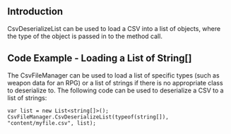 ## Introduction

CsvDeserializeList can be used to load a CSV into a list of objects, where the type of the object is passed in to the method call.

## Code Example - Loading a List of String\[\]

The CsvFileManager can be used to load a list of specific types (such as weapon data for an RPG) or a list of strings if there is no appropriate class to deserialize to. The following code can be used to deserialize a CSV to a list of strings:

``` lang:c#
var list = new List<string[]>();
CsvFileManager.CsvDeserializeList(typeof(string[]), "content/myfile.csv", list);
```

   
